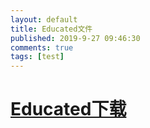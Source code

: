 ```yaml
---
layout: default
title: Educated文件
published: 2019-9-27 09:46:30
comments: true
tags: [test]
---
```



# [Educated下载](https://zappahfi.github.io/Files/Educated.pdf)
